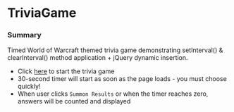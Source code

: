 # TriviaGame

### Summary

Timed World of Warcraft themed trivia game demonstrating setInterval() & clearInterval() method application + jQuery dynamic insertion.

- Click [here](https://monicaj314.github.io/TriviaGame/) to start the trivia game
- 30-second timer will start as soon as the page loads - you must choose quickly!
- When user clicks `Summon Results` or when the timer reaches zero, answers will be counted and displayed
